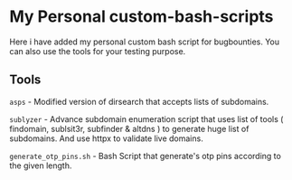 # My Personal custom-bash-scripts
Here i have added my personal custom bash script for bugbounties. You can also use the tools for your testing purpose.

## Tools

`asps` - Modified version of dirsearch that accepts lists of subdomains.

`sublyzer` - Advance subdomain enumeration script that uses list of tools ( findomain, sublsit3r, subfinder & altdns ) to generate huge list of subdomains. And use httpx to validate live domains.

`generate_otp_pins.sh` - Bash Script that generate's otp pins according to the given length.
